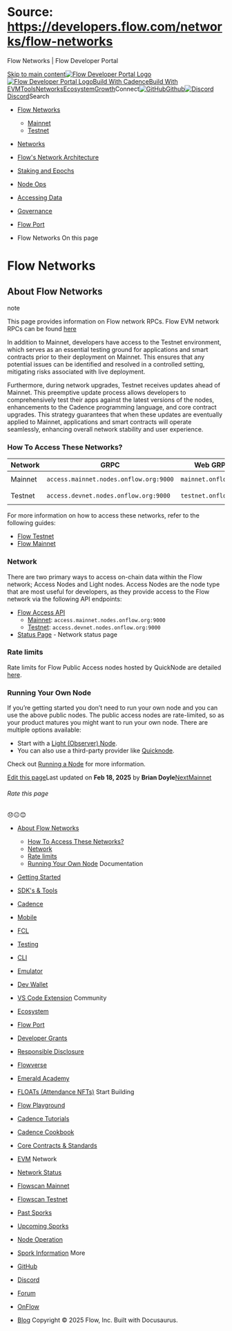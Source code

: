 # Source: https://developers.flow.com/networks/flow-networks




Flow Networks | Flow Developer Portal





[Skip to main content](#__docusaurus_skipToContent_fallback)[![Flow Developer Portal Logo](/img/flow-docs-logo-dark.png)![Flow Developer Portal Logo](/img/flow-docs-logo-light.png)](/)[Build With Cadence](/build/flow)[Build With EVM](/evm/about)[Tools](/tools/flow-cli)[Networks](/networks/flow-networks)[Ecosystem](/ecosystem)[Growth](/growth)Connect[![GitHub]()Github](https://github.com/onflow)[![Discord]()Discord](https://discord.gg/flow)Search

* [Flow Networks](/networks/flow-networks)
  + [Mainnet](/networks/flow-networks/accessing-mainnet)
  + [Testnet](/networks/flow-networks/accessing-testnet)
* [Networks](/networks)
* [Flow's Network Architecture](/networks/network-architecture)
* [Staking and Epochs](/networks/staking)
* [Node Ops](/networks/node-ops)
* [Accessing Data](/networks/access-onchain-data)
* [Governance](/networks/governance)
* [Flow Port](/networks/flow-port)


* Flow Networks
On this page
# Flow Networks

## About Flow Networks[​](#about-flow-networks "Direct link to About Flow Networks")

note

This page provides information on Flow network RPCs. Flow EVM network RPCs can be found [here](/evm/networks)

In addition to Mainnet, developers have access to the Testnet environment, which serves as an essential testing ground for applications and smart contracts prior to their deployment on Mainnet. This ensures that any potential issues can be identified and resolved in a controlled setting, mitigating risks associated with live deployment.

Furthermore, during network upgrades, Testnet receives updates ahead of Mainnet. This preemptive update process allows developers to comprehensively test their apps against the latest versions of the nodes, enhancements to the Cadence programming language, and core contract upgrades. This strategy guarantees that when these updates are eventually applied to Mainnet, applications and smart contracts will operate seamlessly, enhancing overall network stability and user experience.

### How To Access These Networks?[​](#how-to-access-these-networks "Direct link to How To Access These Networks?")

| Network | GRPC | Web GRPC | REST |
| --- | --- | --- | --- |
| Mainnet | `access.mainnet.nodes.onflow.org:9000` | `mainnet.onflow.org` | `rest-mainnet.onflow.org` |
| Testnet | `access.devnet.nodes.onflow.org:9000` | `testnet.onflow.org` | `rest-testnet.onflow.org` |

For more information on how to access these networks, refer to the following guides:

* [Flow Testnet](/networks/flow-networks/accessing-testnet)
* [Flow Mainnet](/networks/flow-networks/accessing-mainnet)

### Network[​](#network "Direct link to Network")

There are two primary ways to access on-chain data within the Flow network; Access Nodes and Light nodes. Access Nodes are the node type that are most useful for developers, as they provide access to the Flow network via the following API endpoints:

* [Flow Access API](/networks/access-onchain-data)
  + [Mainnet](/networks/flow-networks/accessing-mainnet): `access.mainnet.nodes.onflow.org:9000`
  + [Testnet](/networks/flow-networks/accessing-testnet): `access.devnet.nodes.onflow.org:9000`
* [Status Page](https://status.onflow.org/) - Network status page

### Rate limits[​](#rate-limits "Direct link to Rate limits")

Rate limits for Flow Public Access nodes hosted by QuickNode are detailed [here](https://www.quicknode.com/docs/flow#endpoint-rate-limits).

### Running Your Own Node[​](#running-your-own-node "Direct link to Running Your Own Node")

If you’re getting started you don’t need to run your own node and you can use the above public nodes. The public access nodes are rate-limited, so as your product matures you might want to run your own node. There are multiple options available:

* Start with a [Light (Observer) Node](/networks/node-ops/light-nodes/observer-node).
* You can also use a third-party provider like [Quicknode](https://www.quicknode.com/docs/flow).

Check out [Running a Node](/networks/node-ops/light-nodes/observer-node) for more information.

[Edit this page](https://github.com/onflow/docs/tree/main/docs/networks/flow-networks/index.md)Last updated on **Feb 18, 2025** by **Brian Doyle**[NextMainnet](/networks/flow-networks/accessing-mainnet)
###### Rate this page

😞😐😊

* [About Flow Networks](#about-flow-networks)
  + [How To Access These Networks?](#how-to-access-these-networks)
  + [Network](#network)
  + [Rate limits](#rate-limits)
  + [Running Your Own Node](#running-your-own-node)
Documentation

* [Getting Started](/build/getting-started/contract-interaction)
* [SDK's & Tools](/tools)
* [Cadence](https://cadence-lang.org/docs/)
* [Mobile](/build/guides/mobile/overview)
* [FCL](/tools/clients/fcl-js)
* [Testing](/build/smart-contracts/testing)
* [CLI](/tools/flow-cli)
* [Emulator](/tools/emulator)
* [Dev Wallet](https://github.com/onflow/fcl-dev-wallet)
* [VS Code Extension](/tools/vscode-extension)
Community

* [Ecosystem](/ecosystem)
* [Flow Port](https://port.onflow.org/)
* [Developer Grants](https://github.com/onflow/developer-grants)
* [Responsible Disclosure](https://flow.com/flow-responsible-disclosure)
* [Flowverse](https://www.flowverse.co/)
* [Emerald Academy](https://academy.ecdao.org/)
* [FLOATs (Attendance NFTs)](https://floats.city/)
Start Building

* [Flow Playground](https://play.flow.com/)
* [Cadence Tutorials](https://cadence-lang.org/docs/tutorial/first-steps)
* [Cadence Cookbook](https://open-cadence.onflow.org)
* [Core Contracts & Standards](/build/core-contracts)
* [EVM](/evm/about)
Network

* [Network Status](https://status.onflow.org/)
* [Flowscan Mainnet](https://flowdscan.io/)
* [Flowscan Testnet](https://testnet.flowscan.io/)
* [Past Sporks](/networks/node-ops/node-operation/past-sporks)
* [Upcoming Sporks](/networks/node-ops/node-operation/upcoming-sporks)
* [Node Operation](/networks/node-ops)
* [Spork Information](/networks/node-ops/node-operation/spork)
More

* [GitHub](https://github.com/onflow)
* [Discord](https://discord.gg/flow)
* [Forum](https://forum.onflow.org/)
* [OnFlow](https://onflow.org/)
* [Blog](https://flow.com/blog)
Copyright © 2025 Flow, Inc. Built with Docusaurus.

